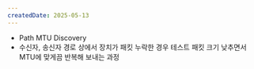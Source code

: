 ```yaml
---
createdDate: 2025-05-13
---
```


- Path MTU Discovery
- 수신자, 송신자 경로 상에서 장치가 패킷 누락한 경우 테스트 패킷 크기 낮추면서 MTU에 맞게끔 반복해 보내는 과정